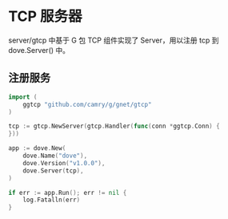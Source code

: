 # TCP 服务器

server/gtcp 中基于 G 包 TCP 组件实现了 Server，用以注册 tcp 到 dove.Server() 中。

## 注册服务

```go
import (
    ggtcp "github.com/camry/g/gnet/gtcp"
)

tcp := gtcp.NewServer(gtcp.Handler(func(conn *ggtcp.Conn) {
}))

app := dove.New(
    dove.Name("dove"),
    dove.Version("v1.0.0"),
    dove.Server(tcp),
)

if err := app.Run(); err != nil {
    log.Fatalln(err)
}
```
